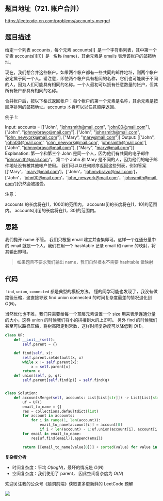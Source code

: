 ## 题目地址（721. 账户合并）

https://leetcode-cn.com/problems/accounts-merge/

## 题目描述

给定一个列表 accounts，每个元素 accounts[i]  是一个字符串列表，其中第一个元素 accounts[i][0]  是   名称 (name)，其余元素是 emails 表示该帐户的邮箱地址。

现在，我们想合并这些帐户。如果两个帐户都有一些共同的邮件地址，则两个帐户必定属于同一个人。请注意，即使两个帐户具有相同的名称，它们也可能属于不同的人，因为人们可能具有相同的名称。一个人最初可以拥有任意数量的帐户，但其所有帐户都具有相同的名称。

合并帐户后，按以下格式返回帐户：每个帐户的第一个元素是名称，其余元素是按顺序排列的邮箱地址。accounts 本身可以以任意顺序返回。

例子 1:

Input:
accounts = [["John", "johnsmith@mail.com", "john00@mail.com"], ["John", "johnnybravo@mail.com"], ["John", "johnsmith@mail.com", "john_newyork@mail.com"], ["Mary", "mary@mail.com"]]
Output: [["John", 'john00@mail.com', 'john_newyork@mail.com', 'johnsmith@mail.com'], ["John", "johnnybravo@mail.com"], ["Mary", "mary@mail.com"]]
Explanation:
第一个和第三个 John 是同一个人，因为他们有共同的电子邮件 "johnsmith@mail.com"。
第二个 John 和 Mary 是不同的人，因为他们的电子邮件地址没有被其他帐户使用。
我们可以以任何顺序返回这些列表，例如答案[['Mary'，'mary@mail.com']，['John'，'johnnybravo@mail.com']，
['John'，'john00@mail.com'，'john_newyork@mail.com'，'johnsmith@mail.com']]仍然会被接受。

注意：

accounts 的长度将在[1，1000]的范围内。
accounts[i]的长度将在[1，10]的范围内。
accounts[i][j]的长度将在[1，30]的范围内。

## 思路

我们抛开 name 不管。 我们只根据 email 建立并查集即可。这样一个连通分量中的 email 就是一个人，我们在用一个 hashtable 记录 email 和 name 的映射，将其输出即可。

> 如果题目不要求我们输出 name，我们自然根本不需要 hashtable 做映射

## 代码

`find`, `union`, `connected` 都是典型的模板方法。 懂的同学可能也发现了，我没有做路径压缩，这直接导致 find union connected 的时间复杂度最差的情况退化到 $O(N)$。

当然优化也不难，我们只需要给每一个顶层元素设置一个 size 用来表示连通分量的大小，这样 union 的时候我们将小的拼接到大的上即可。 另外 find 的时候我们甚至可以路径压缩，将树高限定到常数，这样时间复杂度可以降低到 $O(1)$。

```python
class UF:
    def __init__(self):
        self.parent = {}

    def find(self, x):
        self.parent.setdefault(x, x)
        while x != self.parent[x]:
            x = self.parent[x]
        return x
    def union(self, p, q):
        self.parent[self.find(p)] = self.find(q)


class Solution:
    def accountsMerge(self, accounts: List[List[str]]) -> List[List[str]]:
        uf = UF()
        email_to_name = {}
        res = collections.defaultdict(list)
        for account in accounts:
            for i in range(1, len(account)):
                email_to_name[account[i]] = account[0]
                if i < len(account) - 1:uf.union(account[i], account[i + 1])
        for email in email_to_name:
            res[uf.find(email)].append(email)

        return [[email_to_name[value[0]]] + sorted(value) for value in res.values()]
```

**复杂度分析**

- 时间复杂度：平均 $O(logN)$，最坏的情况是 $O(N)$
- 空间复杂度：我们使用了 parent， 因此空间复杂度为 $O(N)$

欢迎关注我的公众号《脑洞前端》获取更多更新鲜的 LeetCode 题解

![](https://pic.leetcode-cn.com/89ef69abbf02a2957838499a96ce3fbb26830aae52e3ab90392e328c2670cddc-file_1581478989502)
